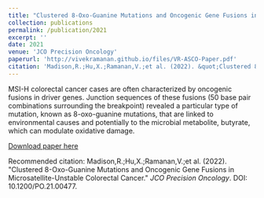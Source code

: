 ```yaml
---
title: "Clustered 8-Oxo-Guanine Mutations and Oncogenic Gene Fusions in Microsatellite-Unstable Colorectal Cancer"
collection: publications
permalink: /publication/2021
excerpt: ''
date: 2021
venue: 'JCO Precision Oncology'
paperurl: 'http://vivekramanan.github.io/files/VR-ASCO-Paper.pdf'
citation: 'Madison,R.;Hu,X.;Ramanan,V.;et al. (2022). &quot;Clustered 8-Oxo-Guanine Mutations and Oncogenic Gene Fusions in Microsatellite-Unstable Colorectal Cancer.&quot; <i>JCO Precision Ongoloy</i>. DOI: 10.1200/PO.21.00477.'
---
```

MSI-H colorectal cancer cases are often characterized by oncogenic fusions in driver genes. Junction sequences of these fusions (50 base pair combinations surrounding the breakpoint) revealed a particular type of mutation, known as 8-oxo-guanine mutations, that are linked to environmental causes and potentially to the microbial metabolite, butyrate, which can modulate oxidative damage. 

[Download paper here](http://vivekramanan.github.io/files/VR-ASCO-Paper.pdf)

Recommended citation: Madison,R.;Hu,X.;Ramanan,V.;et al. (2022). "Clustered 8-Oxo-Guanine Mutations and Oncogenic Gene Fusions in Microsatellite-Unstable Colorectal Cancer." <i>JCO Precision Oncology</i>. DOI: 10.1200/PO.21.00477.
